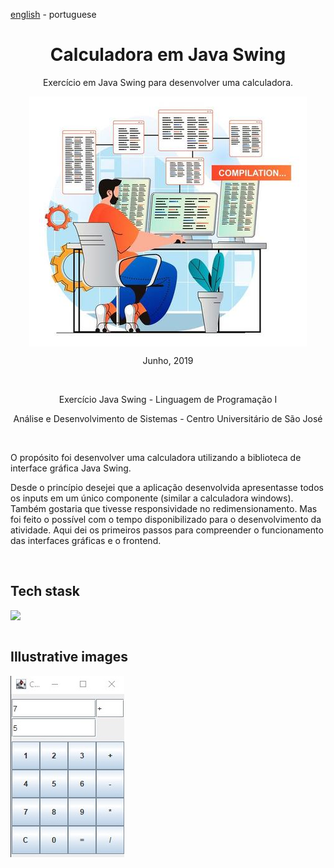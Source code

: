 <!-- LANGUAGE -->
<!-- LANGUAGE -->
<!-- LANGUAGE -->
[english](README.md) -
portuguese
<br>  


<!-- HEADER -->
<!-- HEADER -->
<!-- HEADER -->
<h1 align="center">Calculadora em Java Swing</h1>
<p align="center">Exercício em Java Swing para desenvolver uma calculadora.</p>

<p align="center">
        <img    style="margin: auto; display: block;"
                src="../../resources/logo.jpg"/>
</p>


<!-- DATE -->
<!-- DATE -->
<!-- DATE -->
<p align="center">
        <span>Junho</span>,
        <span>2019</span></p>
<br>


<!-- LOCAL -->
<!-- LOCAL -->
<!-- LOCAL -->
<p align="center">
        <span>Exercício Java Swing</span> -
        <span>Linguagem de Programação I</span></p>
<p align="center">
        <span>Análise e Desenvolvimento de Sistemas</span> -
        <span>Centro Universitário de São José</span></p>
<br>


<!-- TEXT -->
<!-- TEXT -->
<!-- TEXT -->
<!-- goals -->
<!--  just objectives, no results or opinions.-->
<p align="left">O propósito foi desenvolver uma calculadora utilizando a biblioteca de interface gráfica Java Swing.</p>
<!-- results -->
<!-- just results, no objectives or opinions -->
<!-- <p align="left"></p> -->
<!-- conclusion -->
<!-- just opinions, no objectives or results -->
<p align="left">Desde o princípio desejei que a aplicação desenvolvida apresentasse todos os inputs em um único componente (similar a calculadora windows). Também gostaria que tivesse responsividade no redimensionamento. Mas foi feito o possível com o tempo disponibilizado para o desenvolvimento da atividade. Aqui dei os primeiros passos para compreender o funcionamento das interfaces gráficas e o frontend. </p>
<br>


<!-- TECH -->
<!-- TECH -->
<!-- TECH -->
## Tech stask
<div style="display: flex; justify-content: left;">
        <img    style="margin-right: 15px;"
                src="https://img.shields.io/badge/Java-ED8B00?style=for-the-badge&logo=java&logoColor=white"/>
</div>
<br>


<!-- IMAGES -->
<!-- IMAGES -->
<!-- IMAGES -->
## Illustrative images

<!-- ### Image title -->
<div>
        <img    style="margin: 0; "
                src="resources/swingCalculator_app0.jpg"/>
</div>